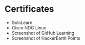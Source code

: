 # **Certificates**
* SoloLearn
* Cisco NDG Linux
* Screenshot of GitHub Learning
* Screenshot of HackerEarth Points
